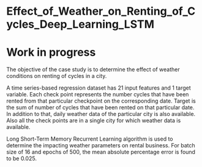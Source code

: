 # Effect_of_Weather_on_Renting_of_Cycles_Deep_Learning_LSTM

# Work in progress

The objective of the case study is to determine the effect of weather conditions on renting of cycles in a city.

A time series-based regression dataset has 21 input features and 1 target variable. 
Each check point represents the number cycles that have been rented from that particular checkpoint on the corresponding date.
Target is the sum of number of cycles that have been rented on that particular date. 
In addition to that, daily weather data of the particular city is also available. 
Also all the check points are in a single city for which weather data is available.

Long Short-Term Memory Recurrent Learning algorithm is used to determine the impacting weather parameters on rental business. 
For batch size of 16 and epochs of 500, the mean absolute percentage error is found to be 0.025.

